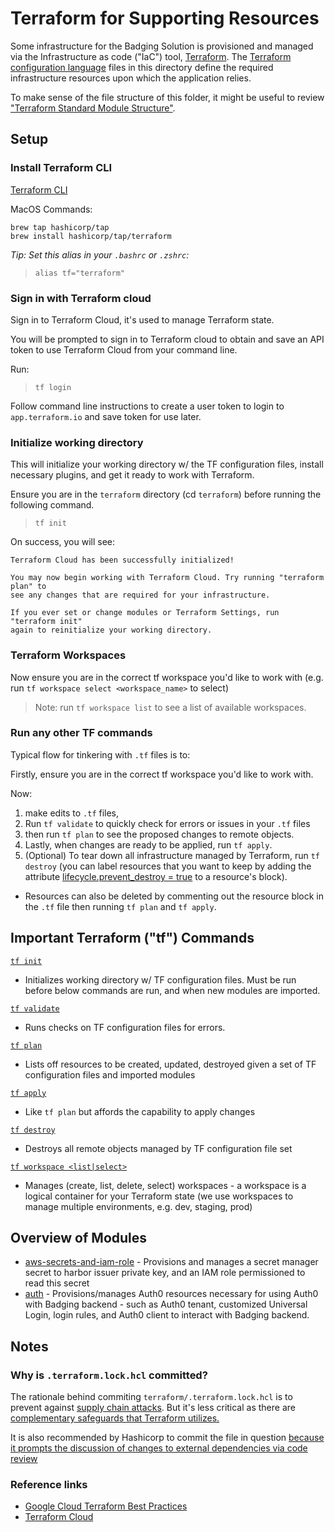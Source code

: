 # Terraform for Supporting Resources

Some infrastructure for the Badging Solution is provisioned and managed via the Infrastructure as code ("IaC") tool, [Terraform](https://www.terraform.io/). The [Terraform configuration language](https://developer.hashicorp.com/terraform/tutorials/configuration-language) files in this directory define the required infrastructure resources upon which the application relies.

To make sense of the file structure of this folder, it might be useful to review ["Terraform Standard Module Structure"](https://developer.hashicorp.com/terraform/language/modules/develop/structure).

## Setup 

### Install Terraform CLI
[Terraform CLI](https://developer.hashicorp.com/terraform/install?ajs_aid=f5ae386e-313c-4a70-bc30-7e30b0e72e26&product_intent=terraform)

MacOS Commands:
```
brew tap hashicorp/tap
brew install hashicorp/tap/terraform
```

_Tip: Set this alias in your `.bashrc` or `.zshrc`:_

> `alias tf="terraform"`

### Sign in with Terraform cloud
Sign in to Terraform Cloud, it's used to manage Terraform state. 

You will be prompted to sign in to Terraform cloud to obtain and save an API token to use Terraform Cloud from your command line.

Run:
> `tf login`

Follow command line instructions to create a user token to login to `app.terraform.io` and save token for use later.

### Initialize working directory
This will initialize your working directory w/ the TF configuration files, install necessary plugins, and get it ready to work with Terraform.

Ensure you are in the `terraform` directory (cd `terraform`) before running the following command.

> `tf init`

On success, you will see: 
```
Terraform Cloud has been successfully initialized!

You may now begin working with Terraform Cloud. Try running "terraform plan" to
see any changes that are required for your infrastructure.

If you ever set or change modules or Terraform Settings, run "terraform init"
again to reinitialize your working directory.
```

### Terraform Workspaces
Now ensure you are in the correct tf workspace you'd like to work with (e.g. run `tf workspace select <workspace_name>` to select)
> Note: run `tf workspace list` to see a list of available workspaces.


### Run any other TF commands
Typical flow for tinkering with `.tf` files is to:

Firstly, ensure you are in the correct tf workspace you'd like to work with.

Now:
1. make edits to `.tf` files, 
2. Run `tf validate` to quickly check for errors or issues in your `.tf` files
3. then run `tf plan` to see the proposed changes to remote objects. 
4. Lastly, when changes are ready to be applied, run `tf apply`.  
5. (Optional) To tear down all infrastructure managed by Terraform, run `tf destroy` (you can label resources that you want to keep by adding the attribute [lifecycle.prevent_destroy = true](https://developer.hashicorp.com/terraform/tutorials/state/resource-lifecycle#prevent-resource-deletion) to a resource's block). 
  * Resources can also be deleted by commenting out the resource block in the `.tf` file then running `tf plan` and `tf apply`.


## Important Terraform ("tf") Commands

[`tf init`](https://developer.hashicorp.com/terraform/cli/commands/init) 
* Initializes working directory w/ TF configuration files. 
Must be run before below commands are run, and when new modules are imported.

[`tf validate`](https://developer.hashicorp.com/terraform/cli/commands/validate)
* Runs checks on TF configuration files for errors. 

[`tf plan`](https://developer.hashicorp.com/terraform/cli/commands/plan)
* Lists off resources to be created, updated, destroyed given a set of TF configuration files and imported modules

[`tf apply` ](https://developer.hashicorp.com/terraform/cli/commands/apply)
* Like `tf plan` but affords the capability to apply changes 

[`tf destroy`](https://developer.hashicorp.com/terraform/cli/commands/destroy)
* Destroys all remote objects managed by TF configuration file set

[`tf workspace <list|select>`](https://developer.hashicorp.com/terraform/cli/commands/workspace)
* Manages (create, list, delete, select) workspaces - a workspace is a logical container for your Terraform state (we use workspaces to manage multiple environments, e.g. dev, staging, prod)

## Overview of Modules 
* [aws-secrets-and-iam-role](modules/aws-secrets-and-iam-role/main.tf) - Provisions and manages a secret manager secret to harbor issuer private key, and an IAM role permissioned to read this secret
* [auth](modules/auth/main.tf) - Provisions/manages Auth0 resources necessary for using Auth0 with Badging backend - such as Auth0 tenant, customized Universal Login, login rules, and Auth0 client to interact with Badging backend.
## Notes

### Why is `.terraform.lock.hcl` committed?
The rationale behind commiting `terraform/.terraform.lock.hcl` is to prevent against [supply chain attacks](https://discuss.hashicorp.com/t/what-is-the-best-practise-with-terraform-lock-hcl-in-modules-commit-or-not/28648/2). But it's less critical as there are [complementary safeguards that Terraform utilizes.](https://discuss.hashicorp.com/t/what-is-the-best-practise-with-terraform-lock-hcl-in-modules-commit-or-not/28648/2#:~:text=However%2C%20there%20are%20other%20mechanism%20in%20place%20that%20complement%20the%20lock%20file%3A)

It is also recommended by Hashicorp to commit the file in question [because it prompts the discussion of changes to external dependencies via code review](https://developer.hashicorp.com/terraform/language/files/dependency-lock#:~:text=You%20should%20include%20this%20file%20in%20your%20version%20control%20repository%20so%20that%20you%20can%20discuss%20potential%20changes%20to%20your%20external%20dependencies%20via%20code%20review%2C%20just%20as%20you%20would%20discuss%20potential%20changes%20to%20your%20configuration%20itself.)

### Reference links
* [Google Cloud Terraform Best Practices](https://cloud.google.com/docs/terraform/best-practices-for-terraform#environment-directories)
* [Terraform Cloud](https://app.terraform.io/)